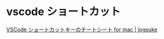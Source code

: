 # vscode ショートカット
[VSCode ショートカットキーのチートシート for mac | logsuke](https://logsuke.com/app/vscode/vscode-shortcut-mac)